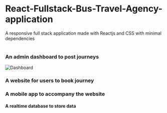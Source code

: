 # React-Fullstack-Bus-Travel-Agency-application
A responsive full stack application made with Reactjs and CSS with minimal dependencies<br/><br/>
### An admin dashboard to post journeys
![Dashboard](https://user-images.githubusercontent.com/37277895/158637176-d1ad5594-45b6-4653-aae2-cbe53a5feec8.gif)

### A website for users to book journey
### A mobile app to accompany the website
#### A realtime database to store data
